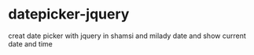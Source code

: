 # datepicker-jquery
creat date picker with jquery in shamsi and milady date and show current date and time
